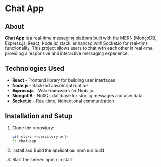 # Chat App

## About
**Chat App** is a real-time messaging platform built with the MERN (MongoDB, Express.js, React, Node.js) stack, enhanced with Socket.io for real-time functionality. This project allows users to chat with each other in real-time, providing a responsive and interactive messaging experience.

## Technologies Used
- **React** - Frontend library for building user interfaces
- **Node.js** - Backend JavaScript runtime
- **Express.js** - Web framework for Node.js
- **MongoDB** - NoSQL database for storing messages and user data
- **Socket.io** - Real-time, bidirectional communication

## Installation and Setup

1. Clone the repository:
   ```bash
   git clone <repository-url>
   cd chat-app
2. Install and Build the application:
   npm run build

4. Start the server:
   npm run start
